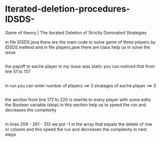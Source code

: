 # Iterated-deletion-procedures-IDSDS-
Game of theory | The  Iterated Deletion of Strictly Dominated Strategies

in  file IDSDS.java there are the main code to solve game of  three  players  by IDSDS  method
and in file players.jave there are class  help us in solve the issue

##
the payoff to eache player  in my issue was static  you can noticed that  from line  51 to 157 


##
in run you can enter 
number of players  ==> 3
stratages of eache player ==>   3

 ##
the section from line 172 to 220 is rewrite to every player with some edits  
the Boolean variable (stop) in this section help us to speed the run and decreases the complexity

##
in lines 209 - 261 - 313 we put -1 in the array that equals the delete of row or column and this
speed the run and decreases the complexity in next steps


